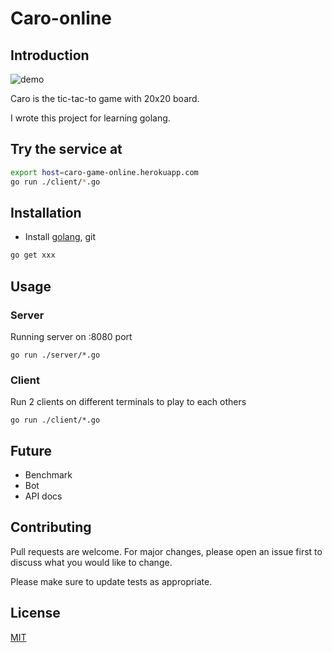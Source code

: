 # Caro-online

## Introduction

![demo](demo.gif)

Caro is the tic-tac-to game with 20x20 board.

I wrote this project for learning golang.

## Try the service at

```bash
export host=caro-game-online.herokuapp.com
go run ./client/*.go
```

## Installation

* Install [golang](https://golang.org/doc/install), git

```bash
go get xxx
```

## Usage

### Server

Running server on :8080 port

```bass
go run ./server/*.go
```

### Client

Run 2 clients on different terminals to play to each others

```bass
go run ./client/*.go
```

## Future

* Benchmark
* Bot
* API docs

## Contributing

Pull requests are welcome. For major changes, please open an issue first to
discuss what you would like to change.

Please make sure to update tests as appropriate.

## License

[MIT](https://choosealicense.com/licenses/mit/)
